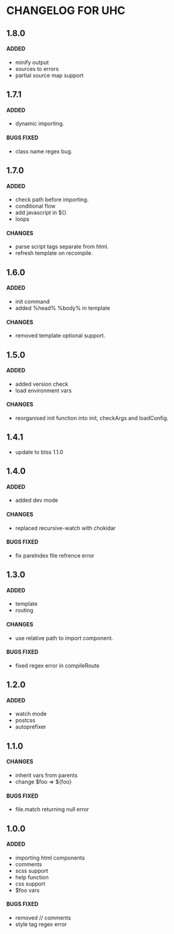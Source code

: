 # CHANGELOG FOR UHC

## 1.8.0

#### ADDED

- minify output
- sources to errors
- partial source map support

## 1.7.1

#### ADDED

- dynamic importing.

#### BUGS FIXED

- class name regex bug.

## 1.7.0

#### ADDED

- check path before importing.
- conditional flow
- add javascript in ${}
- loops

#### CHANGES

- parse script tags separate from html.
- refresh template on recompile.

## 1.6.0

#### ADDED

- init command
- added %head% %body% in template

#### CHANGES

- removed template optional support.

## 1.5.0

#### ADDED

- added version check
- load environment vars

#### CHANGES

- reorganised init function into init, checkArgs and loadConfig.

## 1.4.1

- update to btss 1.1.0

## 1.4.0

#### ADDED

- added dev mode

#### CHANGES

- replaced recursive-watch with chokidar

#### BUGS FIXED

- fix pareIndex file refrence error

## 1.3.0

#### ADDED

- template
- routing

#### CHANGES

- use relative path to import component.

#### BUGS FIXED

- fixed regex error in compileRoute

## 1.2.0

#### ADDED

- watch mode
- postcss
- autoprefixer

## 1.1.0

#### CHANGES

- inherit vars from parents
- change $foo => ${foo}

#### BUGS FIXED

- file.match returning null error

## 1.0.0

#### ADDED

- importing html components
- comments
- scss support
- help function
- css support
- $foo vars

#### BUGS FIXED

- removed // comments
- style tag regex error
